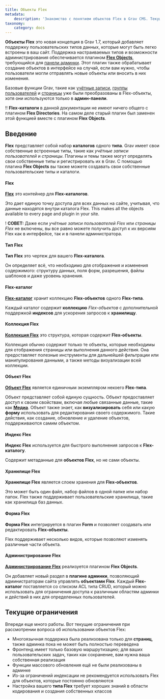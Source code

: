 ```yaml
---
title: Объекты Flex
metadata:
    description: 'Знакомство с понятием объектов Flex в Grav CMS. Текущие ограничения.'
taxonomy:
    category: docs
---
```


**Объекты Flex** это новая концепция в Grav 1.7, который добавляет поддержку пользовательских типов данных, которые могут быть легко встроены в ваш сайт. Поддержка настраиваемых типов и возможности администрирования обеспечивается плагином [**Flex Objects**](https://github.com/trilbymedia/grav-plugin-flex-objects), требующийся для [панели админки](/admin-panel). Этот плагин также обрабатывает создание объектов в интерфейсе на случай, если вам нужно, чтобы пользователи могли отправлять новые объекты или вносить в них изменения.

Базовые функции Grav, такие как [учётные записи](/admin-panel/accounts/users), [группы пользователей](/admin-panel/accounts/groups) и [страницы](/admin-panel/page) уже были преобразованы в Flex-объекты, хотя они используются только в **админ-панели**.

!! **Flex-каталоги** в данной документации не имеют ничего общего с плагином **Flex Directories**. На самом деле старый плагин был заменен этой функцией вместе с плагином **Flex Objects**.

## Введение

**Flex** представляет собой набор **каталогов** одного **типа**. Grav имеет свои собственные встроенные типы, такие как *учётные записи пользователей* и *страницы*. Плагины и темы также могут определять свои собственные типы и регистрировать их в Grav. С помощью плагина **Flex Objects** вы также можете создавать свои собственные пользовательские типы и каталоги.


#### Flex

**[Flex](/advanced/flex/using/flex)** это контейнер для **Flex-каталогов**.

Это дает единую точку доступа для всех данных на сайте, учитывая, что данные находятся внутри каталога Flex. This makes all the objects available to every page and plugin in your site.

! **СОВЕТ:** Даже если *учётные записи пользователей Flex* или *страницы Flex* не включены, вы все равно можете получить доступ к их версиям Flex как в интерфейсе, так и в панели администратора.

#### Тип Flex

**Тип Flex** это чертеж для вашего **Flex-каталога**.

Он определяет всё, что необходимо для отображения и изменения содержимого: структуру данных, поля форм, разрешения, файлы шаблонов и даже уровень хранения.

#### Flex-каталог

**[Flex-каталог](/advanced/flex/using/directory)** хранит коллекцию **Flex-объектов** одного **Flex-типа**.

Каждый каталог содержит **коллекцию** *Flex-объектов* с дополнительной поддержкой **индексов** для ускорения запросов к **хранилищу**.

#### Коллекция Flex

**[Коллекция Flex](/advanced/flex/using/collection)** это структура, которая содержит **Flex-объекты**.

Коллекция обычно содержит только те объекты, которые необходимы для отображения страницы или выполнения данного действия. Она предоставляет полезные инструменты для дальнейшей фильтрации или манипулирования данными, а также методы визуализации всей коллекции.

#### Объект Flex

**[Объект Flex](/advanced/flex/using/object)** является единичным экземпляром некоего **Flex-типа**.

Объект представляет собой единую сущность. Объект предоставляет доступ к своим свойствам, включая любые связанные данные, такие как **[Медиа](/content/media)**. Объект также знает, как **визуализировать** себя или какую **форму** использовать для редактирования своего содержимого. Такие действия, как создание, обновление и удаление объектов, поддерживаются самим объектом.

#### Индекс Flex

**Индекс Flex** используется для быстрого выполнения запросов к **Flex-каталогу**.

Содержит метаданные для **объектов Flex**, но не сами объекты.

#### Хранилище Flex

**Хранилище Flex** является слоем хранения для **Flex-объектов**.

Это может быть один файл, набор файлов в одной папке или набор папок. Flex также поддерживает пользовательские хранилища, такие как хранилища баз данных.

#### Форма Flex

**Форма Flex** интегрируется в плагин **Form** и позволяет создавать или редактировать **Flex-объекты**.

Flex поддерживает несколько видов, которые позволяют изменять различные части объекта.

#### Администрирование Flex

**[Администрирование Flex](/advanced/flex/administration)** реализуется плагином **Flex Objects**.

Он добавляет новый раздел в **плагине админки**, позволяющий администраторам сайта управлять **объектами Flex**. Каждый **Flex-каталог** поставляется со списком ACL типа CRUD, который можно использовать для ограничения доступа к различным областям админки и действий в них для определенных пользователей.

## Текущие ограничения

Впереди еще много работы. Вот текущие ограничения при рассмотрении вопроса об использовании объектов Flex:

* Многоязычная поддержка была реализована только для **страниц**, также админка пока не может быть полностью переведена
* Фронтенд имеет только базовую маршрутизацию; для ваших пользовательских задач, таких как сохранение, вам нужна ваша собственная реализация
* Функции массового обновления ещё не были реализованы в админке
* Из-за ограничений индексации не рекомендуется использовать Flex для объектов, которые постоянно обновляются
* Настройка вашего **типа Flex** требует хороших знаний в области кодирования и создания собственных классов